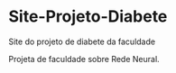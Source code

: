 # Site-Projeto-Diabete
 Site do projeto de diabete da faculdade

 Projeta de faculdade sobre Rede Neural.
 
